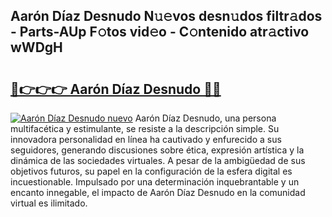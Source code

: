 ## Aarón Díaz Desnudo N𝚞𝚎vos desn𝚞dos filtr𝚊dos - Parts-AUp F𝚘tos vid𝚎o - C𝚘ntenido atr𝚊ctivo wWDgH

# <h2><a href="http://mb8l5nx.tromn.icu/?c=Aar%c3%b3n+D%c3%adaz+Desnudo">🔗👉👉👉 Aarón Díaz Desnudo 🔗🔗</a></h2>

[![Aarón Díaz Desnudo nuevo](https://i.imgur.com/pEAQMta.gif)](http://mb8l5nx.tromn.icu/?c=Aar%c3%b3n+D%c3%adaz+Desnudo)
Aarón Díaz Desnudo, una persona multifacética y estimulante, se resiste a la descripción simple. Su innovadora personalidad en línea ha cautivado y enfurecido a sus seguidores, generando discusiones sobre ética, expresión artística y la dinámica de las sociedades virtuales. A pesar de la ambigüedad de sus objetivos futuros, su papel en la configuración de la esfera digital es incuestionable. Impulsado por una determinación inquebrantable y un encanto innegable, el impacto de Aarón Díaz Desnudo en la comunidad virtual es ilimitado.

